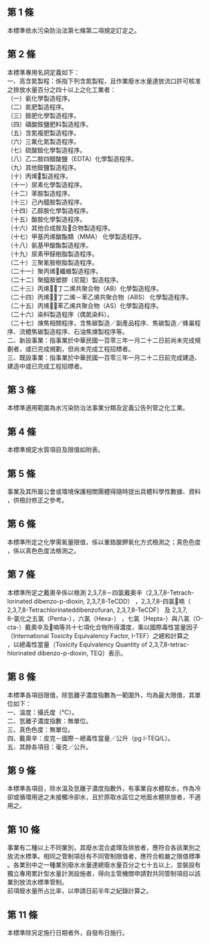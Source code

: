 第 1 條
-------
本標準依水污染防治法第七條第二項規定訂定之。

第 2 條
-------
本標準專用名詞定義如下：  
一、高含氮製程：係指下列含氮製程，且作業廢水水量達放流口許可核准  
    之排放水量百分之四十以上之化工業者：  
（一）氨化學製造程序。  
（二）氮肥製造程序。  
（三）銨肥化學製造程序。  
（四）磷酸銨鹽肥料製造程序。  
（五）含氮複肥製造程序。  
（六）三氟化氮製造程序。  
（七）硫酸銨化學製造程序。  
（八）乙二胺四醋酸鹽（EDTA）化學製造程序。  
（九）其他銨鹽製造程序。  
（十）丙烯製造程序。  
（十一）尿素化學製造程序。  
（十二）苯胺製造程序。  
（十三）己內醯胺製造程序。  
（十四）乙醇胺化學製造程序。  
（十五）酸胺化學製造程序。  
（十六）其他合成胺及合物製造程序。  
（十七）甲基丙烯酸酯類（MMA） 化學製造程序。  
（十八）氨基甲酸酯製造程序。  
（十九）尿素甲醛樹脂製造程序。  
（二十）三聚氰胺樹脂製造程序。  
（二十一）聚丙烯纖維製造程序。  
（二十二）聚醯胺塑膠（尼龍）製造程序。  
（二十三）丙烯－丁二烯共聚合物（AB）化學製造程序。  
（二十四）丙烯－丁二烯－苯乙烯共聚合物（ABS） 化學製造程序。  
（二十五）丙烯－苯乙烯共聚合物（AS）化學製造程序。  
（二十六）染料製造程序（偶氮染料）。  
（二十七）煉焦相關程序，含焦碳製造／副產品程序、焦碳製造／蜂巢程  
          序、流體焦碳製造程序、石油焦煉製程序等。  
二、新設事業：指事業於中華民國一百零三年一月二十二日前尚未完成規  
    劃者，或已完成規劃，但尚未完成工程招標者。  
三、既設事業：指事業於中華民國一百零三年一月二十二日前完成建造、  
    建造中或已完成工程招標者。

第 3 條
-------
本標準適用範圍為水污染防治法事業分類及定義公告列管之化工業。

第 4 條
-------
本標準規定水質項目及限值如附表。

第 5 條
-------
事業及其所屬公會或環境保護相關團體得隨時提出具體科學性數據、資料  
，供檢討修正之參考。

第 6 條
-------
本標準所定之化學需氧量限值，係以重鉻酸鉀氧化方式檢測之；真色色度  
，係以真色色度法檢測之。

第 7 條
-------
本標準所定之戴奧辛係以檢測 2,3,7,8－四氯戴奧辛（2,3,7,8-Tetrach-  
lorinated dibenzo-p-dioxin, 2,3,7,8-TeCDD） ，2,3,7,8-四氯喃（  
2,3,7,8-Tetrachlorinateddibenzofuran, 2,3,7,8-TeCDF） 及  2,3,7,  
8-氯化之五氯（Penta-），六氯（Hexa-） ，七氯（Hepta-）與八氯（O-  
cta-）戴奧辛及喃等共十七項化合物所得濃度，乘以國際毒性當量因子  
（International Toxicity Equivalency Factor, I-TEF）之總和計算之  
，以總毒性當量（Toxicity Equivalency Quantity of 2,3,7,8-tetrac-  
hlorinated dibenzo-p-dioxin, TEQ）表示。

第 8 條
-------
本標準各項目限值，除氫離子濃度指數為一範圍外，均為最大限值，其單  
位如下：  
一、溫度：攝氏度（℃）。  
二、氫離子濃度指數：無單位。  
三、真色色度：無單位。  
四、戴奧辛：皮克－國際－總毒性當量／公升（pg I-TEQ/L）。  
五、其餘各項目：毫克／公升。

第 9 條
-------
本標準各項目，除水溫及氫離子濃度指數外，有事業自水體取水，作為冷  
卻或循環用途之未接觸冷卻水，且於原取水區位之地面水體排放者，不適  
用之。

第 10 條
--------
事業有二種以上不同業別，其廢水混合處理及排放者，應符合各該業別之  
放流水標準。相同之管制項目有不同管制限值者，應符合較嚴之限值標準  
。各業別中之一種業別廢水水量達總廢水量百分之七十五以上，並裝設有  
獨立專用累計型水量計測設施者，得向主管機關申請對共同管制項目以該  
業別放流水標準管制。  
前項廢水量所占比率，以申請日前半年之紀錄計算之。

第 11 條
--------
本標準除另定施行日期者外，自發布日施行。

